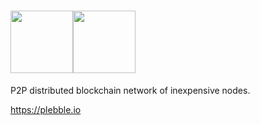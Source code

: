 # <img src="http://plebble.io/plebble_logo.png" height="100"><img src="http://plebble.io/header.png" height="100">
P2P distributed blockchain network of inexpensive nodes.

https://plebble.io
